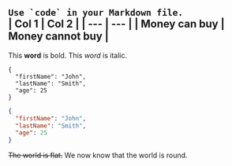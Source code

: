 ``Use `code` in your Markdown file.``  
| Col 1 | Col 2 |
| --- | --- |
| Money can buy | Money cannot buy |
---
This **word** is bold.  This <em>word</em> is italic.
```
{
  "firstName": "John",
  "lastName": "Smith",
  "age": 25
}
```

```json
{
  "firstName": "John",
  "lastName": "Smith",
  "age": 25
}
```

~~The world is flat.~~  We now know that the world is round.
